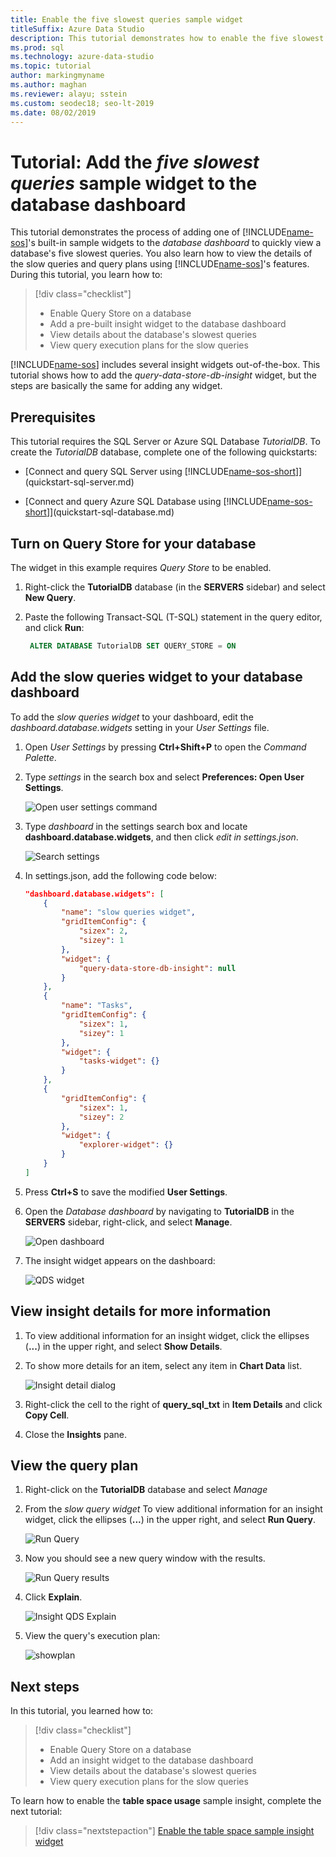 ```yaml
---
title: Enable the five slowest queries sample widget
titleSuffix: Azure Data Studio
description: This tutorial demonstrates how to enable the five slowest queries sample widget on the database dashboard.
ms.prod: sql
ms.technology: azure-data-studio
ms.topic: tutorial
author: markingmyname
ms.author: maghan
ms.reviewer: alayu; sstein
ms.custom: seodec18; seo-lt-2019
ms.date: 08/02/2019
---
```


# Tutorial: Add the *five slowest queries* sample widget to the database dashboard

This tutorial demonstrates the process of adding one of [!INCLUDE[name-sos](../includes/name-sos-short.md)]'s built-in sample widgets to the *database dashboard* to quickly view a database's five slowest queries. You also learn how to view the details of the slow queries and query plans using [!INCLUDE[name-sos](../includes/name-sos-short.md)]'s features. During this tutorial, you learn how to:

> [!div class="checklist"]
> * Enable Query Store on a database
> * Add a pre-built insight widget to the database dashboard
> * View details about the database's slowest queries
> * View query execution plans for the slow queries

[!INCLUDE[name-sos](../includes/name-sos-short.md)] includes several insight widgets out-of-the-box. This tutorial shows how to add the *query-data-store-db-insight* widget, but the steps are basically the same for adding any widget.

## Prerequisites

This tutorial requires the SQL Server or Azure SQL Database *TutorialDB*. To create the *TutorialDB* database, complete one of the following quickstarts:

* [Connect and query SQL Server using [!INCLUDE[name-sos-short](../includes/name-sos-short.md)]](quickstart-sql-server.md)

* [Connect and query Azure SQL Database using [!INCLUDE[name-sos-short](../includes/name-sos-short.md)]](quickstart-sql-database.md)

## Turn on Query Store for your database

The widget in this example requires *Query Store* to be enabled.

1. Right-click the **TutorialDB** database (in the **SERVERS** sidebar) and select **New Query**.

2. Paste the following Transact-SQL (T-SQL) statement in the query editor, and click **Run**:

   ```sql
    ALTER DATABASE TutorialDB SET QUERY_STORE = ON
   ```

## Add the slow queries widget to your database dashboard

To add the *slow queries widget* to your dashboard, edit the *dashboard.database.widgets* setting in your *User Settings* file.

1. Open *User Settings* by pressing **Ctrl+Shift+P** to open the *Command Palette*.

2. Type *settings* in the search box and select **Preferences: Open User Settings**.

   ![Open user settings command](./media/tutorial-qds-sql-server/open-user-settings.png)

3. Type *dashboard* in the settings search box and locate **dashboard.database.widgets**, and then click *edit in settings.json*.

   ![Search settings](./media/tutorial-qds-sql-server/search-settings.png)

4. In settings.json, add the following code below:

   ```json
   "dashboard.database.widgets": [
       {
           "name": "slow queries widget",
           "gridItemConfig": {
               "sizex": 2,
               "sizey": 1
           },
           "widget": {
               "query-data-store-db-insight": null
           }
       },
       {
           "name": "Tasks",
           "gridItemConfig": {
               "sizex": 1,
               "sizey": 1
           },
           "widget": {
               "tasks-widget": {}
           }
       },
       {
           "gridItemConfig": {
               "sizex": 1,
               "sizey": 2
           },
           "widget": {
               "explorer-widget": {}
           }
       }
   ]
   ```

5. Press **Ctrl+S** to save the modified **User Settings**.

6. Open the *Database dashboard* by navigating to **TutorialDB** in the **SERVERS** sidebar, right-click, and select **Manage**.

   ![Open dashboard](./media/tutorial-qds-sql-server/insight-open-dashboard.png)

7. The insight widget appears on the dashboard:

   ![QDS widget](./media/tutorial-qds-sql-server/insight-qds-result.png)

## View insight details for more information

1. To view additional information for an insight widget, click the ellipses (**...**) in the upper right, and select **Show Details**.

2. To show more details for an item, select any item in **Chart Data** list.

   ![Insight detail dialog](./media/tutorial-qds-sql-server/insight-details-dialog.png)

3. Right-click the cell to the right of **query_sql_txt** in **Item Details** and click **Copy Cell**.

4. Close the **Insights** pane.

## View the query plan

1. Right-click on the **TutorialDB** database and select *Manage*

2. From the *slow query widget* To view additional information for an insight widget, click the ellipses (**...**) in the upper right, and select **Run Query**.

    ![Run Query](media/tutorial-qds-sql-server/run-query.png)

3. Now you should see a new query window with the results.

    ![Run Query results](media/tutorial-qds-sql-server/run-query-results.png)

4. Click **Explain**.

   ![Insight QDS Explain](./media/tutorial-qds-sql-server/insight-qds-explain.png)

5. View the query's execution plan:

   ![showplan](./media/tutorial-qds-sql-server/showplan.png)

## Next steps

In this tutorial, you learned how to:
> [!div class="checklist"]
> * Enable Query Store on a database
> * Add an insight widget to the database dashboard
> * View details about the database's slowest queries
> * View query execution plans for the slow queries

To learn how to enable the **table space usage** sample insight, complete the next tutorial:

> [!div class="nextstepaction"]
> [Enable the table space sample insight widget](tutorial-table-space-sql-server.md)